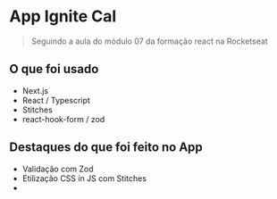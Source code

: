 # App Ignite Cal

> Seguindo a aula do módulo 07 da formação react na Rocketseat

## O que foi usado
- Next.js
- React / Typescript
- Stitches
- react-hook-form / zod


## Destaques do que foi feito no App

- Validação com Zod
- Etilização CSS in JS com Stitches
- 